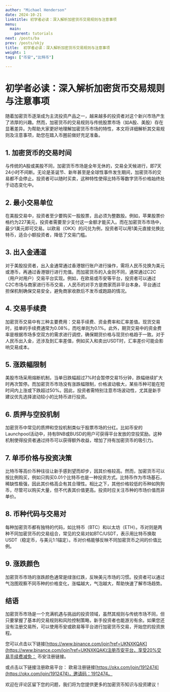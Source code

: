 ```yaml
---
author: "Michael Henderson"
date: 2024-10-21
linktitle: 初学者必读：深入解析加密货币交易规则与注意事项
menu:
  main:
    parent: tutorials
next: /posts/ba
prev: /posts/okjy
title:  初学者必读：深入解析加密货币交易规则与注意事项
weight: 1
tags: ["币安","比特币"]

---
```

# 初学者必读：深入解析加密货币交易规则与注意事项

随着加密货币逐渐成为主流投资产品之一，越来越多的投资者对这个新兴市场产生了浓厚的兴趣。然而，加密货币的交易规则与传统股票市场（如A股、美股）存在显著差异。为帮助大家更好地理解加密货币市场的特性，本文将详细解析其交易规则及注意事项，助您在踏入币圈前做好充足准备。

## 1. 加密货币的交易时间
与传统的A股或美股不同，加密货币市场是全年无休的，交易全天候进行，即7天24小时不间断。无论是圣诞节、新年甚至是全球性事件发生期间，加密货币的交易都不会停止。投资者可以随时买卖，这种特性使得比特币等数字货币价格始终处于动态变化中。

## 2. 最小交易单位
在美股交易中，投资者至少要购买一股股票，且必须为整数股。例如，苹果股票价格约为227美元，投资者需要至少支付这一金额才能买入。而在加密货币市场中，最少1美元即可交易。以欧易（OKX）的闪兑为例，投资者可以用1美元直接兑换比特币，适合小额投资者，降低了交易门槛。

## 3. 出入金通道
对于美股投资者，出入金通常通过香港银行账户进行操作，需将人民币兑换为美元或港币，再通过香港银行进行充值。而加密货币的入金则不同，通常通过C2C（用户对用户）交易平台实现。例如，在欧易或币安等平台，投资者可以通过C2C市场与商家进行币币交易，人民币的对手方是商家而非平台本身。平台通过担保机制确保交易安全，避免商家收款后不发币或跑路的情况。

## 4. 交易手续费
加密货币交易中有三种主要费用：交易手续费、资金费率和汇率差值。现货交易时，挂单的手续费通常为0.08%，而吃单则为0.1%。此外，期货交易中的资金费率是根据市场多空双方的需求进行调控，确保期货价格与现货价格趋于一致。对于人民币出入金，还涉及到汇率差值，例如买入和卖出USDT时，汇率差价可能会影响交易成本。

## 5. 涨跌幅限制
美股市场采用熔断机制，当单日跌幅超过7%时会暂停交易15分钟，跌幅继续扩大时再次暂停。而加密货币市场没有涨跌幅限制，价格波动极大，某些币种可能在短时间内上涨或下跌超过50%。因此，投资者需特别注意市场波动性，尤其是新手建议优先选择波动较小的比特币进行投资。

## 6. 质押与空投机制
加密货币中常见的质押和空投机制类似于股票市场的分红。比如币安的Launchpool活动中，持有BNB或BUSD的用户可获得平台发放的空投奖励。这种机制使得投资者通过持币可以获得额外收益，增加了持有加密货币的吸引力。

## 7. 单币价格与投资决策
比特币等高价币种往往让新手感到望而却步，因其价格较高。然而，加密货币可以按比例购买，例如只购买0.01个比特币也是一种投资方式。比特币作为市场基石，稀缺性极强，因此其价格高企有其合理性。相比之下，其他价格较低的币种如狗狗币，尽管可以购买大量，但不代表其价值更高。投资时应关注币种的市场价值而非单价。

## 8. 币种代码与交易对
每种加密货币都有独特的代码，如比特币（BTC）和以太坊（ETH）。币对则是两种不同加密货币的交易组合，常见的交易对如BTC/USDT，表示用比特币换取USDT（稳定币，与美元1:1锚定）。币对价格能够反映不同加密货币之间的价值比例。

## 9. 涨跌颜色
加密货币市场的涨跌颜色通常是绿涨红跌，反映美元市场的习惯。投资者可以通过气泡图观察不同币种的价格变化，涨幅越大，气泡越大，帮助快速了解市场趋势。

## 结语
加密货币市场是一个充满机遇与挑战的投资领域，虽然其规则与传统市场不同，但只要掌握了基本的交易规则和风险控制策略，新手投资者也能游刃有余。如果您还没有注册交易所，可以使用币安或欧易等平台进行加密货币交易，开始您的投资旅程。

您可以点击以下链接[https://www.binance.com/join?ref=UKNXKQAK](https://www.binance.com/join?ref=UKNXKQAK)注册币安平台，享受20%交易手续费减免： 币安注册链接。

或点击以下链接注册欧易平台： 欧易注册链接[https://okx.com/join/1912474](https://okx.com/join/1912474)，邀请码：1912474。

欢迎在评论区留下您的问题，我们将为您提供更多的加密货币知识与投资建议！
